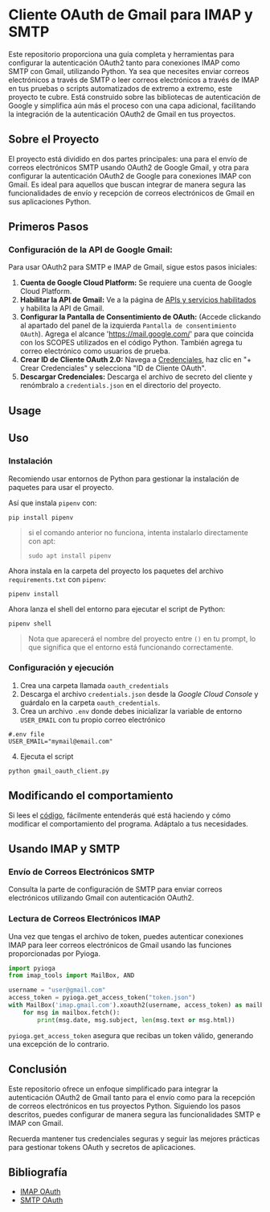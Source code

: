 # Cliente OAuth de Gmail para IMAP y SMTP

Este repositorio proporciona una guía completa y herramientas para configurar la autenticación OAuth2 tanto para conexiones IMAP como SMTP con Gmail, utilizando Python. Ya sea que necesites enviar correos electrónicos a través de SMTP o leer correos electrónicos a través de IMAP en tus pruebas o scripts automatizados de extremo a extremo, este proyecto te cubre. Está construido sobre las bibliotecas de autenticación de Google y simplifica aún más el proceso con una capa adicional, facilitando la integración de la autenticación OAuth2 de Gmail en tus proyectos.

## Sobre el Proyecto

El proyecto está dividido en dos partes principales: una para el envío de correos electrónicos SMTP usando OAuth2 de Google Gmail, y otra para configurar la autenticación OAuth2 de Google para conexiones IMAP con Gmail. Es ideal para aquellos que buscan integrar de manera segura las funcionalidades de envío y recepción de correos electrónicos de Gmail en sus aplicaciones Python.

## Primeros Pasos

### Configuración de la API de Google Gmail:

Para usar OAuth2 para SMTP e IMAP de Gmail, sigue estos pasos iniciales:

1. **Cuenta de Google Cloud Platform:** Se requiere una cuenta de Google Cloud Platform.
2. **Habilitar la API de Gmail:** Ve a la página de [APIs y servicios habilitados](https://console.cloud.google.com/apis/dashboard) y habilita la API de Gmail.
3. **Configurar la Pantalla de Consentimiento de OAuth:** (Accede clickando al apartado del panel de la izquierda `Pantalla de consentimiento OAuth`). Agrega el alcance 'https://mail.google.com/' para que coincida con los SCOPES utilizados en el código Python. También agrega tu correo electrónico como usuarios de prueba.
4. **Crear ID de Cliente OAuth 2.0:** Navega a [Credenciales](https://console.cloud.google.com/apis/credentials), haz clic en "+ Crear Credenciales" y selecciona "ID de Cliente OAuth".
5. **Descargar Credenciales:** Descarga el archivo de secreto del cliente y renómbralo a `credentials.json` en el directorio del proyecto.

## Usage

## Uso

### Instalación
Recomiendo usar entornos de Python para gestionar la instalación de paquetes para usar el proyecto.

Así que instala `pipenv` con:
```
pip install pipenv
```

> si el comando anterior no funciona, intenta instalarlo directamente con apt:
> ```
> sudo apt install pipenv
> ```

Ahora instala en la carpeta del proyecto los paquetes del archivo `requirements.txt` con `pipenv`:
```
pipenv install
```

Ahora lanza el shell del entorno para ejecutar el script de Python:
```
pipenv shell
```

> Nota que aparecerá el nombre del proyecto entre `()` en tu prompt, lo que significa que el entorno está funcionando correctamente.

### Configuración y ejecución

1. Crea una carpeta llamada `oauth_credentials`
2. Descarga el archivo `credentials.json` desde la *Google Cloud Console* y guárdalo en la carpeta `oauth_credentials`.
3. Crea un archivo `.env` donde debes inicializar la variable de entorno `USER_EMAIL` con tu propio correo electrónico
```
#.env file
USER_EMAIL="mymail@email.com"
```
4. Ejecuta el script
```
python gmail_oauth_client.py
```

## Modificando el comportamiento
Si lees el [código](./gmail_oauth_client.py), fácilmente entenderás qué está haciendo y cómo modificar el comportamiento del programa. Adáptalo a tus necesidades.

## Usando IMAP y SMTP 

### Envío de Correos Electrónicos SMTP

Consulta la parte de configuración de SMTP para enviar correos electrónicos utilizando Gmail con autenticación OAuth2.

### Lectura de Correos Electrónicos IMAP

Una vez que tengas el archivo de token, puedes autenticar conexiones IMAP para leer correos electrónicos de Gmail usando las funciones proporcionadas por Pyioga.

```python
import pyioga
from imap_tools import MailBox, AND

username = "user@gmail.com"
access_token = pyioga.get_access_token("token.json")
with MailBox('imap.gmail.com').xoauth2(username, access_token) as mailbox:
    for msg in mailbox.fetch():
        print(msg.date, msg.subject, len(msg.text or msg.html))
```

`pyioga.get_access_token` asegura que recibas un token válido, generando una excepción de lo contrario.

## Conclusión

Este repositorio ofrece un enfoque simplificado para integrar la autenticación OAuth2 de Gmail tanto para el envío como para la recepción de correos electrónicos en tus proyectos Python. Siguiendo los pasos descritos, puedes configurar de manera segura las funcionalidades SMTP e IMAP con Gmail.

Recuerda mantener tus credenciales seguras y seguir las mejores prácticas para gestionar tokens OAuth y secretos de aplicaciones.

## Bibliografía
- [IMAP OAuth](https://github.com/mbroton/pyioga/blob/main/README.md)
- [SMTP OAuth](https://github.com/zamyen/smtp_oauth_python_gmail/blob/main/main.py)
